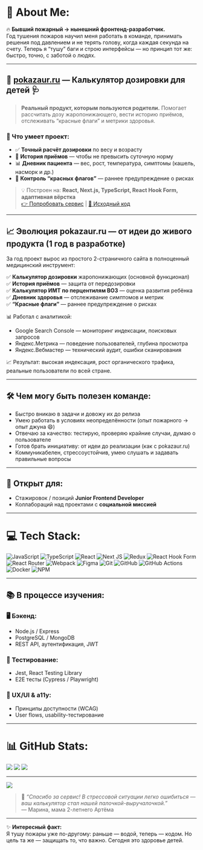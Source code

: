 # 💫 About Me:
🔥 **Бывший пожарный → нынешний фронтенд-разработчик.**  
Год тушения пожаров научил меня работать в команде, принимать решения под давлением и не терять голову, когда каждая секунда на счету. Теперь я “тушу” баги и строю интерфейсы — но принцип тот же: быстро, точно, с заботой о людях.

---

## 🧒 [pokazaur.ru](https://pokazaur.ru) — Калькулятор дозировки для детей 🩺
> **Реальный продукт, которым пользуются родители.** Помогает рассчитать дозу жаропонижающего, вести историю приёмов, отслеживать “красные флаги” и метрики здоровья.

### 🔹 Что умеет проект:
- ✅ **Точный расчёт дозировки** по весу и возрасту
- 📅 **История приёмов** — чтобы не превысить суточную норму
- 📊 **Дневник пациента** — вес, рост, температура, симптомы (кашель, насморк и др.)
- 🚩 **Контроль “красных флагов”** — раннее предупреждение о рисках

> 💡 Построен на: **React, Next.js, TypeScript, React Hook Form, адаптивная вёрстка**  
> [👉 Попробовать сервис](https://pokazaur.ru) | [🐙 Исходный код](https://github.com/PavelZavritskiy/pokazaur.ru)

---

## 📈 Эволюция pokazaur.ru — от идеи до живого продукта (1 год в разработке)

За год проект вырос из простого 2-страничного сайта в полноценный медицинский инструмент:

✅ **Калькулятор дозировки** жаропонижающих (основной функционал)  
✅ **История приёмов** — защита от передозировки  
✅ **Калькулятор ИМТ по перцентилям ВОЗ** — оценка развития ребёнка  
✅ **Дневник здоровья** — отслеживание симптомов и метрик  
✅ **“Красные флаги”** — раннее предупреждение о рисках

📊 Работал с аналитикой:  
- Google Search Console — мониторинг индексации, поисковых запросов  
- Яндекс.Метрика — поведение пользователей, глубина просмотра  
- Яндекс.Вебмастер — технический аудит, ошибки сканирования

📈 Результат: высокая индексация, рост органического трафика, реальные пользователи по всей стране.

---

## 🛠 Чем могу быть полезен команде:
- Быстро вникаю в задачи и довожу их до релиза
- Умею работать в условиях неопределённости (опыт пожарного → опыт джуна 😄)
- Отвечаю за качество: тестирую, проверяю крайние случаи, думаю о пользователе
- Готов брать инициативу: от идеи до реализации (как с pokazaur.ru)
- Коммуникабелен, стрессоустойчив, умею слушать и задавать правильные вопросы

---

## 🤝 Открыт для:
- Стажировок / позиций **Junior Frontend Developer**
- Коллабораций над проектами с **социальной миссией**

---

# 💻 Tech Stack:
![JavaScript](https://img.shields.io/badge/javascript-%23323330.svg?style=for-the-badge&logo=javascript&logoColor=%23F7DF1E)
![TypeScript](https://img.shields.io/badge/typescript-%23007ACC.svg?style=for-the-badge&logo=typescript&logoColor=white)
![React](https://img.shields.io/badge/react-%2320232a.svg?style=for-the-badge&logo=react&logoColor=%2361DAFB)
![Next JS](https://img.shields.io/badge/Next-black?style=for-the-badge&logo=next.js&logoColor=white)
![Redux](https://img.shields.io/badge/redux-%23593d88.svg?style=for-the-badge&logo=redux&logoColor=white)
![React Hook Form](https://img.shields.io/badge/React%20Hook%20Form-%23EC5990.svg?style=for-the-badge&logo=reacthookform&logoColor=white)
![React Router](https://img.shields.io/badge/React_Router-CA4245?style=for-the-badge&logo=react-router&logoColor=white)
![Webpack](https://img.shields.io/badge/webpack-%238DD6F9.svg?style=for-the-badge&logo=webpack&logoColor=black)
![Figma](https://img.shields.io/badge/figma-%23F24E1E.svg?style=for-the-badge&logo=figma&logoColor=white)
![Git](https://img.shields.io/badge/git-%23F05033.svg?style=for-the-badge&logo=git&logoColor=white)
![GitHub](https://img.shields.io/badge/github-%23121011.svg?style=for-the-badge&logo=github&logoColor=white)
![GitHub Actions](https://img.shields.io/badge/github%20actions-%232671E5.svg?style=for-the-badge&logo=githubactions&logoColor=white)
![Docker](https://img.shields.io/badge/docker-%230db7ed.svg?style=for-the-badge&logo=docker&logoColor=white)
![NPM](https://img.shields.io/badge/NPM-%23CB3837.svg?style=for-the-badge&logo=npm&logoColor=white)

---

## 📚 В процессе изучения:
### 🖥 Бэкенд:
- Node.js / Express
- PostgreSQL / MongoDB
- REST API, аутентификация, JWT

### 🧪 Тестирование:
- Jest, React Testing Library
- E2E тесты (Cypress / Playwright)

### 🎨 UX/UI & a11y:
- Принципы доступности (WCAG)
- User flows, usability-тестирование

---

# 📊 GitHub Stats:
![](https://github-readme-stats.vercel.app/api?username=PavelZavritskiy&theme=dark&hide_border=false&include_all_commits=true&count_private=true)
![](https://nirzak-streak-stats.vercel.app/?user=PavelZavritskiy&theme=dark&hide_border=false)
![](https://github-readme-stats.vercel.app/api/top-langs/?username=PavelZavritskiy&theme=dark&hide_border=false&include_all_commits=true&count_private=true&layout=compact)

---
[![](https://visitcount.itsvg.in/api?id=PavelZavritskiy&icon=0&color=0)](https://visitcount.itsvg.in)

> 💬 *“Спасибо за сервис! В стрессовой ситуации легко ошибиться — ваш калькулятор стал нашей палочкой-выручалочкой.”*  
> — Марина, мама 2-летнего Артёма

---

✨ **Интересный факт:**  
Я тушу пожары уже по-другому: раньше — водой, теперь — кодом. Но цель та же — защищать то, что важно. Сегодня это здоровье детей.
